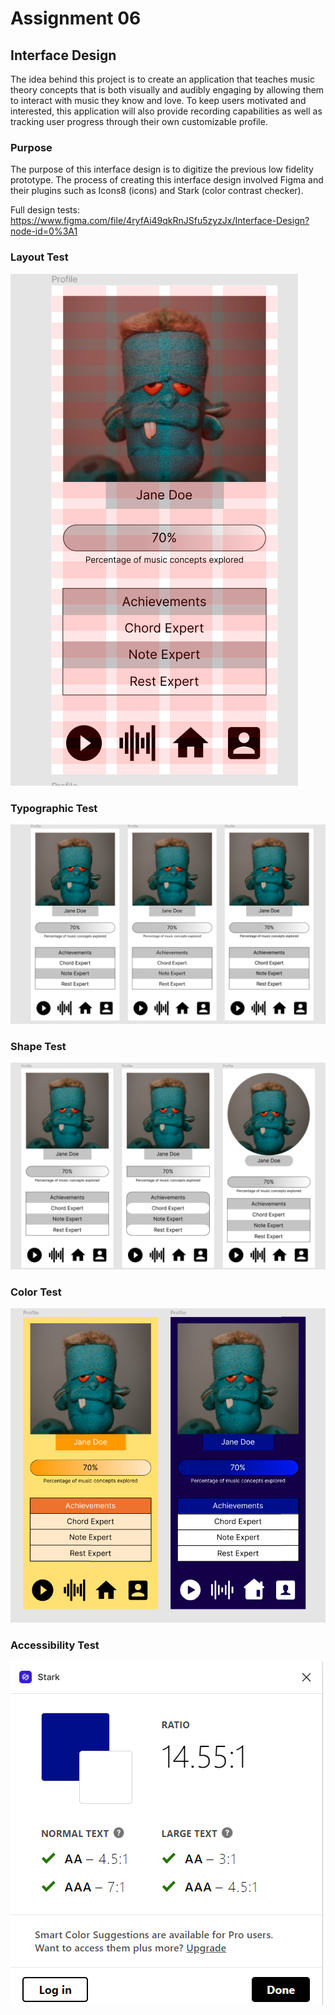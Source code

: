 # Assignment 06

## Interface Design

The idea behind this project is to create an application that teaches music theory concepts that is both visually and audibly engaging by allowing them to interact with music they know and love. To keep users motivated and interested, this application will also provide recording capabilities as well as tracking user progress through their own customizable profile.

### Purpose

The purpose of this interface design is to digitize the previous low fidelity prototype. The process of creating this interface design involved Figma and their plugins such as Icons8 (icons) and Stark (color contrast checker).

Full design tests: https://www.figma.com/file/4ryfAi49qkRnJSfu5zyzJx/Interface-Design?node-id=0%3A1

### Layout Test

![layout](/assignment06/assets/layout.png)

### Typographic Test

![typographic](/assignment06/assets/typographic.png)

### Shape Test

![shape](/assignment06/assets/shape.png)

### Color Test

![color](/assignment06/assets/color.png)

### Accessibility Test

![stark](/assignment06/assets/stark.png)
